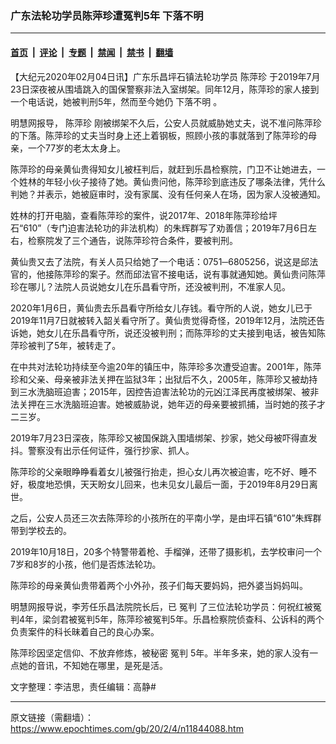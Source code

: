 ### 广东法轮功学员陈萍珍遭冤判5年 下落不明

---

#### [首页](../../../..?n11844088) &nbsp;|&nbsp; [评论](../../../../../epoch-comment?n11844088) &nbsp;|&nbsp; [专题](../../../../../epoch-special?n11844088) &nbsp;|&nbsp; [禁闻](../../../../../epoch-news?n11844088) &nbsp;|&nbsp; [禁书](../../../../../books?n11844088) &nbsp;|&nbsp; [翻墙](https://github.com/gfw-breaker/nogfw/blob/master/README.md?n11844088)


<div class="post_content" id="artbody" itemprop="articleBody">
 <!-- article content begin -->
 <p>
  【大纪元2020年02月04日讯】广东乐昌坪石镇法轮功学员
  <ok href="https://www.epochtimes.com/gb/tag/%E9%99%88%E8%90%8D%E7%8F%8D.html">
   陈萍珍
  </ok>
  于2019年7月23日深夜被从围墙跳入的国保警察非法入室绑架。同年12月，陈萍珍的家人接到一个电话说，她被判刑5年，然而至今她仍
  <ok href="https://www.epochtimes.com/gb/tag/%E4%B8%8B%E8%90%BD%E4%B8%8D%E6%98%8E.html">
   下落不明
  </ok>
  。
 </p>
 <p>
  明慧网报导，
  <ok href="https://www.epochtimes.com/gb/tag/%E9%99%88%E8%90%8D%E7%8F%8D.html">
   陈萍珍
  </ok>
  刚被绑架不久后，公安人员就威胁她丈夫，说不准问陈萍珍的下落。陈萍珍的丈夫当时身上还上着钢板，照顾小孩的事就落到了陈萍珍的母亲，一个77岁的老太太身上。
 </p>
 <p>
  陈萍珍的母亲黄仙贵得知女儿被枉判后，就赶到乐昌检察院，门卫不让她进去，一个姓林的年轻小伙子接待了她。黄仙贵问他，陈萍珍到底违反了哪条法律，凭什么判她？并表示，她被庭审时，没有家属、没有任何亲人在场，因为家人没被通知。
 </p>
 <p>
  姓林的打开电脑，查看陈萍珍的案件，说2017年、2018年陈萍珍给坪石“610”（专门迫害法轮功的非法机构）的朱辉群写了劝善信；2019年7月6日左右，检察院发了三个通告，说陈萍珍符合条件，要被判刑。
 </p>
 <p>
  黄仙贵又去了法院，有关人员只给她了一个电话：0751─6805256，说这是邱法官的，他接陈萍珍的案子。然而邱法官不接电话，说有事就通知她。黄仙贵问陈萍珍在哪儿？法院人员说她女儿在乐昌看守所，还没被判刑，不准家人见。
 </p>
 <p>
  2020年1月6日，黄仙贵去乐昌看守所给女儿存钱。看守所的人说，她女儿已于2019年11月7日就被转入韶关看守所了。黄仙贵觉得奇怪，2019年12月，法院还告诉她，她女儿在乐昌看守所，说还没被判刑；而陈萍珍的丈夫接到电话，被告知陈萍珍被判了5年，被转走了。
 </p>
 <p>
  在中共对法轮功持续至今逾20年的镇压中，陈萍珍多次遭受迫害。2001年，陈萍珍和父亲、母亲被非法关押在监狱3年；出狱后不久，2005年，陈萍珍又被劫持到三水洗脑班迫害；2015年，因控告迫害法轮功的元凶江泽民再度被绑架、被非法关押在三水洗脑班迫害。她被威胁说，她年迈的母亲要被抓捕，当时她的孩子才二三岁。
 </p>
 <p>
  2019年7月23日深夜，陈萍珍又被国保跳入围墙绑架、抄家，她父母被吓得直发抖。警察没有出示任何证件，强行抄家、抓人。
 </p>
 <p>
  陈萍珍的父亲眼睁睁看着女儿被强行抬走，担心女儿再次被迫害，吃不好、睡不好，极度地恐惧，天天盼女儿回来，也未见女儿最后一面，于2019年8月29日离世。
 </p>
 <p>
  之后，公安人员还三次去陈萍珍的小孩所在的平南小学，是由坪石镇“610”朱辉群带到学校去的。
 </p>
 <p>
  2019年10月18日，20多个特警带着枪、手榴弹，还带了摄影机，去学校审问一个7岁和8岁的小孩，他们是否炼法轮功。
 </p>
 <p>
  陈萍珍的母亲黄仙贵带着两个小外孙，孩子们每天要妈妈，把外婆当妈妈叫。
 </p>
 <p>
  明慧网报导说，李芳任乐昌法院院长后，已
  <ok href="https://www.epochtimes.com/gb/tag/%E5%86%A4%E5%88%A4.html">
   冤判
  </ok>
  了三位法轮功学员：何祝红被冤判4年，梁剑君被冤判5年，陈萍珍被冤判5年。乐昌检察院侦查科、公诉科的两个负责案件的科长昧着自己的良心办案。
 </p>
 <p>
  陈萍珍因坚定信仰、不放弃修炼，被秘密
  <ok href="https://www.epochtimes.com/gb/tag/%E5%86%A4%E5%88%A4.html">
   冤判
  </ok>
  5年。半年多来，她的家人没有一点她的音讯，不知她在哪里，是死是活。
 </p>
 <p>
  文字整理：李洁思，责任编辑：高静#
 </p>
 <!-- article content end -->
 <div id="below_article_ad">
 </div>
</div>


---

原文链接（需翻墙）：https://www.epochtimes.com/gb/20/2/4/n11844088.htm